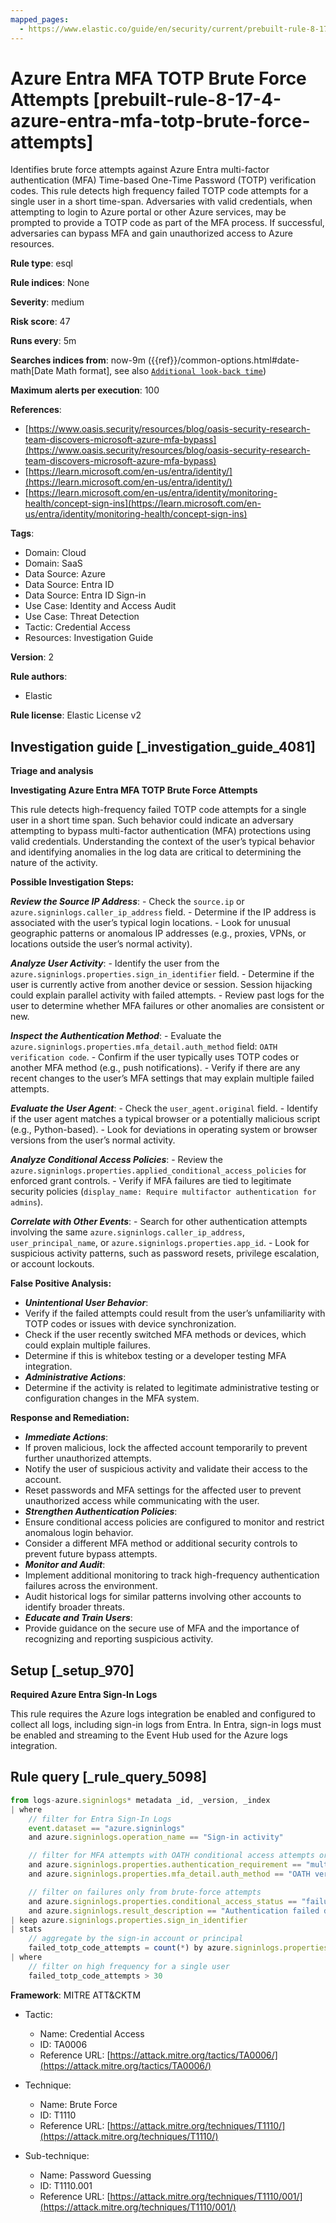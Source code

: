 ```yaml
---
mapped_pages:
  - https://www.elastic.co/guide/en/security/current/prebuilt-rule-8-17-4-azure-entra-mfa-totp-brute-force-attempts.html
---
```


# Azure Entra MFA TOTP Brute Force Attempts [prebuilt-rule-8-17-4-azure-entra-mfa-totp-brute-force-attempts]

Identifies brute force attempts against Azure Entra multi-factor authentication (MFA) Time-based One-Time Password (TOTP) verification codes. This rule detects high frequency failed TOTP code attempts for a single user in a short time-span. Adversaries with valid credentials, when attempting to login to Azure portal or other Azure services, may be prompted to provide a TOTP code as part of the MFA process. If successful, adversaries can bypass MFA and gain unauthorized access to Azure resources.

**Rule type**: esql

**Rule indices**: None

**Severity**: medium

**Risk score**: 47

**Runs every**: 5m

**Searches indices from**: now-9m ({{ref}}/common-options.html#date-math[Date Math format], see also [`Additional look-back time`](docs-content://solutions/security/detect-and-alert/create-detection-rule.md#rule-schedule))

**Maximum alerts per execution**: 100

**References**:

* [https://www.oasis.security/resources/blog/oasis-security-research-team-discovers-microsoft-azure-mfa-bypass](https://www.oasis.security/resources/blog/oasis-security-research-team-discovers-microsoft-azure-mfa-bypass)
* [https://learn.microsoft.com/en-us/entra/identity/](https://learn.microsoft.com/en-us/entra/identity/)
* [https://learn.microsoft.com/en-us/entra/identity/monitoring-health/concept-sign-ins](https://learn.microsoft.com/en-us/entra/identity/monitoring-health/concept-sign-ins)

**Tags**:

* Domain: Cloud
* Domain: SaaS
* Data Source: Azure
* Data Source: Entra ID
* Data Source: Entra ID Sign-in
* Use Case: Identity and Access Audit
* Use Case: Threat Detection
* Tactic: Credential Access
* Resources: Investigation Guide

**Version**: 2

**Rule authors**:

* Elastic

**Rule license**: Elastic License v2

## Investigation guide [_investigation_guide_4081]

**Triage and analysis**

**Investigating Azure Entra MFA TOTP Brute Force Attempts**

This rule detects high-frequency failed TOTP code attempts for a single user in a short time span. Such behavior could indicate an adversary attempting to bypass multi-factor authentication (MFA) protections using valid credentials. Understanding the context of the user’s typical behavior and identifying anomalies in the log data are critical to determining the nature of the activity.

**Possible Investigation Steps:**

***Review the Source IP Address***: - Check the `source.ip` or `azure.signinlogs.caller_ip_address` field. - Determine if the IP address is associated with the user’s typical login locations. - Look for unusual geographic patterns or anomalous IP addresses (e.g., proxies, VPNs, or locations outside the user’s normal activity).

***Analyze User Activity***: - Identify the user from the `azure.signinlogs.properties.sign_in_identifier` field. - Determine if the user is currently active from another device or session. Session hijacking could explain parallel activity with failed attempts. - Review past logs for the user to determine whether MFA failures or other anomalies are consistent or new.

***Inspect the Authentication Method***: - Evaluate the `azure.signinlogs.properties.mfa_detail.auth_method` field: `OATH verification code`. - Confirm if the user typically uses TOTP codes or another MFA method (e.g., push notifications). - Verify if there are any recent changes to the user’s MFA settings that may explain multiple failed attempts.

***Evaluate the User Agent***: - Check the `user_agent.original` field. - Identify if the user agent matches a typical browser or a potentially malicious script (e.g., Python-based). - Look for deviations in operating system or browser versions from the user’s normal activity.

***Analyze Conditional Access Policies***: - Review the `azure.signinlogs.properties.applied_conditional_access_policies` for enforced grant controls. - Verify if MFA failures are tied to legitimate security policies (`display_name: Require multifactor authentication for admins`).

***Correlate with Other Events***: - Search for other authentication attempts involving the same `azure.signinlogs.caller_ip_address`, `user_principal_name`, or `azure.signinlogs.properties.app_id`. - Look for suspicious activity patterns, such as password resets, privilege escalation, or account lockouts.

**False Positive Analysis:**

* ***Unintentional User Behavior***:
* Verify if the failed attempts could result from the user’s unfamiliarity with TOTP codes or issues with device synchronization.
* Check if the user recently switched MFA methods or devices, which could explain multiple failures.
* Determine if this is whitebox testing or a developer testing MFA integration.
* ***Administrative Actions***:
* Determine if the activity is related to legitimate administrative testing or configuration changes in the MFA system.

**Response and Remediation:**

* ***Immediate Actions***:
* If proven malicious, lock the affected account temporarily to prevent further unauthorized attempts.
* Notify the user of suspicious activity and validate their access to the account.
* Reset passwords and MFA settings for the affected user to prevent unauthorized access while communicating with the user.
* ***Strengthen Authentication Policies***:
* Ensure conditional access policies are configured to monitor and restrict anomalous login behavior.
* Consider a different MFA method or additional security controls to prevent future bypass attempts.
* ***Monitor and Audit***:
* Implement additional monitoring to track high-frequency authentication failures across the environment.
* Audit historical logs for similar patterns involving other accounts to identify broader threats.
* ***Educate and Train Users***:
* Provide guidance on the secure use of MFA and the importance of recognizing and reporting suspicious activity.


## Setup [_setup_970]

**Required Azure Entra Sign-In Logs**

This rule requires the Azure logs integration be enabled and configured to collect all logs, including sign-in logs from Entra. In Entra, sign-in logs must be enabled and streaming to the Event Hub used for the Azure logs integration.


## Rule query [_rule_query_5098]

```js
from logs-azure.signinlogs* metadata _id, _version, _index
| where
    // filter for Entra Sign-In Logs
    event.dataset == "azure.signinlogs"
    and azure.signinlogs.operation_name == "Sign-in activity"

    // filter for MFA attempts with OATH conditional access attempts or TOTP
    and azure.signinlogs.properties.authentication_requirement == "multiFactorAuthentication"
    and azure.signinlogs.properties.mfa_detail.auth_method == "OATH verification code"

    // filter on failures only from brute-force attempts
    and azure.signinlogs.properties.conditional_access_status == "failure"
    and azure.signinlogs.result_description == "Authentication failed during strong authentication request."
| keep azure.signinlogs.properties.sign_in_identifier
| stats
    // aggregate by the sign-in account or principal
    failed_totp_code_attempts = count(*) by azure.signinlogs.properties.sign_in_identifier
| where
    // filter on high frequency for a single user
    failed_totp_code_attempts > 30
```

**Framework**: MITRE ATT&CKTM

* Tactic:

    * Name: Credential Access
    * ID: TA0006
    * Reference URL: [https://attack.mitre.org/tactics/TA0006/](https://attack.mitre.org/tactics/TA0006/)

* Technique:

    * Name: Brute Force
    * ID: T1110
    * Reference URL: [https://attack.mitre.org/techniques/T1110/](https://attack.mitre.org/techniques/T1110/)

* Sub-technique:

    * Name: Password Guessing
    * ID: T1110.001
    * Reference URL: [https://attack.mitre.org/techniques/T1110/001/](https://attack.mitre.org/techniques/T1110/001/)



